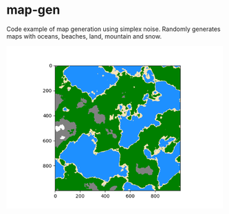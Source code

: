 # map-gen
Code example of map generation using simplex noise. Randomly generates maps with oceans, beaches, land, mountain and snow.

<p align='center'>
<img src='https://github.com/Lucaskembara/map-gen/blob/main/map.png?raw=true'>
</p>
